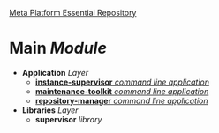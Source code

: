 [Meta Platform Essential Repository](../README.md)
# Main *Module*
- **Application** *Layer*
  - [**instance-supervisor** *command line application*](./Application.layer/instance-supervisor.cli/README.md)
  - [**maintenance-toolkit** *command line application*](./Application.layer/maintenance-toolkit.cli/README.md)
  - [**repository-manager** *command line application*](./Application.layer/repository-manager.cli/README.md)
- **Libraries** *Layer*
  - **supervisor** *library*